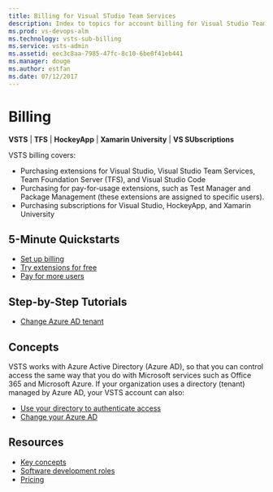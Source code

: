 ```yaml
---
title: Billing for Visual STudio Team Services  
description: Index to topics for account billing for Visual Studio Team Services (VSTS)
ms.prod: vs-devops-alm
ms.technology: vsts-sub-billing
ms.service: vsts-admin
ms.assetid: eec3c8aa-7985-47fc-8c10-6be0f41eb441
ms.manager: douge
ms.author: estfan
ms.date: 07/12/2017
---
```


# Billing

**VSTS** | **TFS** | **HockeyApp** | **Xamarin University** | **VS SUbscriptions**

VSTS billing covers:

* Purchasing extensions for Visual Studio, Visual Studio Team Services, Team Foundation Server (TFS), and Visual Studio Code
* Purchasing for pay-for-usage extensions, such as Test Manager and Package Management (these extensions are assigned to specific users). 
* Purchasing subscriptions for Visual Studio, HockeyApp, and Xamarin University


## 5-Minute Quickstarts  

 * [Set up billing](set-up-billing-for-your-account-vs.md)
 * [Try extensions for free](try-additional-features-vs.md)
 * [Pay for more users](buy-basic-access-add-users.md)


## Step-by-Step Tutorials

* [Change Azure AD tenant](../accounts/change-azure-active-directory-vsts-account.md)


## Concepts 

VSTS works with Azure Active Directory (Azure AD), 
so that you can control access the same way that you do 
with Microsoft services such as Office 365 and Microsoft Azure. 
If your organization uses a directory (tenant) managed by Azure AD, 
your VSTS account can also:

* [Use your directory to authenticate access](../accounts/access-with-azure-ad.md)
* [Change your Azure AD](../accounts/change-azure-active-directory-vsts-account.md)


## Resources 

* [Key concepts](../concepts.md)
* [Software development roles](../roles.md)
* [Pricing](https://www.visualstudio.com/team-services/pricing/)
